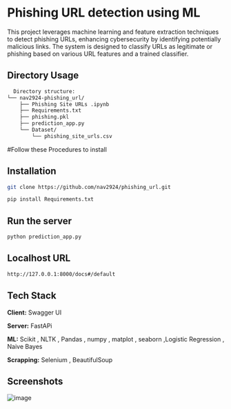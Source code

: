 
# Phishing URL detection using ML

This project leverages machine learning and feature extraction techniques to detect phishing URLs, enhancing cybersecurity by identifying potentially malicious links. The system is designed to classify URLs as legitimate or phishing based on various URL features and a trained classifier.


## Directory Usage

```bash
  Directory structure:
└── nav2924-phishing_url/
    ├── Phishing Site URLs .ipynb
    ├── Requirements.txt
    ├── phishing.pkl
    ├── prediction_app.py
    └── Dataset/
        └── phishing_site_urls.csv

```


#Follow these Procedures to install 

## Installation
```bash
git clone https://github.com/nav2924/phishing_url.git
```
```bash
pip install Requirements.txt
```

## Run the server 
```bash
python prediction_app.py
```

## Localhost URL
```bash
http://127.0.0.1:8000/docs#/default
```


## Tech Stack

**Client:** Swagger UI

**Server:** FastAPi 

**ML:** Scikit , NLTK , Pandas , numpy , matplot , seaborn ,Logistic Regression , Naive Bayes  

**Scrapping:** Selenium , BeautifulSoup


## Screenshots 

![image](https://github.com/user-attachments/assets/f740ab82-a19b-4da0-be0d-9991b3585cba)
